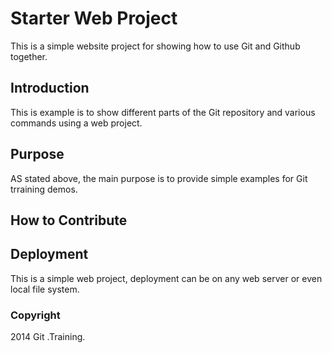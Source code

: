# Starter Web Project
This is a simple website project for showing how to use Git and Github together.
## Introduction

This is example is to show different parts of the Git repository and various commands using a web project.
## Purpose
AS stated above, the main purpose is to provide simple examples for Git trraining demos.
## How to Contribute
## Deployment
This is a simple web project, deployment can be on any web server or even local file system.


### Copyright

2014 Git .Training.
